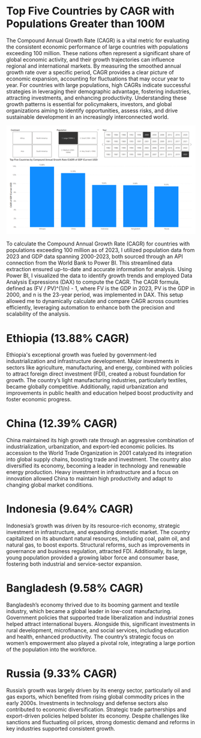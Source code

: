 
# Top Five Countries by CAGR with Populations Greater than 100M 

The Compound Annual Growth Rate (CAGR) is a vital metric for evaluating the consistent economic performance of large countries with populations exceeding 100 million. These nations often represent a significant share of global economic activity, and their growth trajectories can influence regional and international markets. By measuring the smoothed annual growth rate over a specific period, CAGR provides a clear picture of economic expansion, accounting for fluctuations that may occur year to year. For countries with large populations, high CAGRs indicate successful strategies in leveraging their demographic advantage, fostering industries, attracting investments, and enhancing productivity. Understanding these growth patterns is essential for policymakers, investors, and global organizations aiming to identify opportunities, assess risks, and drive sustainable development in an increasingly interconnected world.

![Dashboard_upload](https://github.com/brianoliver20/World-Bank-API/blob/35862f16351086f7c0acfed7d991e54cae9e5adf/Top%20Five%20Large%20Countries%20by%20CAGR.png)

To calculate the Compound Annual Growth Rate (CAGR) for countries with populations exceeding 100 million as of 2023, I utilized population data from 2023 and GDP data spanning 2000-2023, both sourced through an API connection from the World Bank to Power BI. This streamlined data extraction ensured up-to-date and accurate information for analysis. Using Power BI, I visualized the data to identify growth trends and employed Data Analysis Expressions (DAX) to compute the CAGR. The CAGR formula, defined as (FV / PV)^(1/n) - 1, where FV is the GDP in 2023, PV is the GDP in 2000, and n is the 23-year period, was implemented in DAX. This setup allowed me to dynamically calculate and compare CAGR across countries efficiently, leveraging automation to enhance both the precision and scalability of the analysis.

# Ethiopia (13.88% CAGR)
Ethiopia's exceptional growth was fueled by government-led industrialization and infrastructure development. Major investments in sectors like agriculture, manufacturing, and energy, combined with policies to attract foreign direct investment (FDI), created a robust foundation for growth. The country’s light manufacturing industries, particularly textiles, became globally competitive. Additionally, rapid urbanization and improvements in public health and education helped boost productivity and foster economic progress.

# China (12.39% CAGR)
China maintained its high growth rate through an aggressive combination of industrialization, urbanization, and export-led economic policies. Its accession to the World Trade Organization in 2001 catalyzed its integration into global supply chains, boosting trade and investment. The country also diversified its economy, becoming a leader in technology and renewable energy production. Heavy investment in infrastructure and a focus on innovation allowed China to maintain high productivity and adapt to changing global market conditions.

# Indonesia (9.64% CAGR)
Indonesia’s growth was driven by its resource-rich economy, strategic investment in infrastructure, and expanding domestic market. The country capitalized on its abundant natural resources, including coal, palm oil, and natural gas, to boost exports. Structural reforms, such as improvements in governance and business regulation, attracted FDI. Additionally, its large, young population provided a growing labor force and consumer base, fostering both industrial and service-sector expansion.

# Bangladesh (9.58% CAGR)
Bangladesh’s economy thrived due to its booming garment and textile industry, which became a global leader in low-cost manufacturing. Government policies that supported trade liberalization and industrial zones helped attract international buyers. Alongside this, significant investments in rural development, microfinance, and social services, including education and health, enhanced productivity. The country’s strategic focus on women’s empowerment also played a pivotal role, integrating a large portion of the population into the workforce.

# Russia (9.33% CAGR)
Russia’s growth was largely driven by its energy sector, particularly oil and gas exports, which benefited from rising global commodity prices in the early 2000s. Investments in technology and defense sectors also contributed to economic diversification. Strategic trade partnerships and export-driven policies helped bolster its economy. Despite challenges like sanctions and fluctuating oil prices, strong domestic demand and reforms in key industries supported consistent growth.

